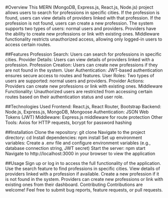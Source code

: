
#Overview
This MERN (MongoDB, Express.js, React.js, Node.js) project allows users to search for professions in specific cities. If the profession is found, users can view details of providers linked with that profession. If the profession is not found, users can create a new profession. The system supports two types of users: normal users and providers. Providers have the ability to create new professions or link with existing ones. Middleware functionality restricts unauthorized access, allowing only logged-in users to access certain routes.

##Features
Profession Search: Users can search for professions in specific cities.
Provider Details: Users can view details of providers linked with a profession.
Profession Creation: Users can create new professions if they are not found in the system.
User Authentication: JWT-based authentication ensures secure access to routes and features.
User Roles: Two types of users are supported: normal users and providers.
Provider Actions: Providers can create new professions or link with existing ones.
Middleware Functionality: Unauthorized users are restricted from accessing certain routes based on their authentication status and user role.

##Technologies Used
Frontend: React.js, React Router, Bootstrap
Backend: Node.js, Express.js, MongoDB, Mongoose
Authentication: JSON Web Tokens (JWT)
Middleware: Express.js middleware for route protection
Other Tools: Axios for HTTP requests, bcrypt for password hashing

##Installation
Clone the repository: git clone <repository-url>
Navigate to the project directory: cd <project-directory>
Install dependencies: npm install
Set up environment variables: Create a .env file and configure environment variables (e.g., database connection string, JWT secret)
Start the server: npm start
Navigate to http://localhost:3000 in your browser to view the application

##Usage
Sign up or log in to access the full functionality of the application.
Use the search feature to find professions in specific cities.
View details of providers linked with a profession if available.
Create a new profession if it is not found in the system.
Providers can create new professions or link with existing ones from their dashboard.
Contributing
Contributions are welcome! Feel free to submit bug reports, feature requests, or pull requests.
